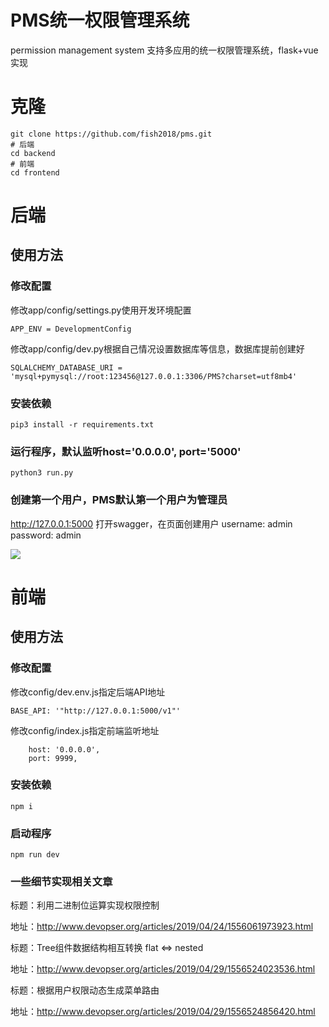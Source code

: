 # PMS统一权限管理系统
permission management system 支持多应用的统一权限管理系统，flask+vue实现

# 克隆
```
git clone https://github.com/fish2018/pms.git
# 后端
cd backend
# 前端
cd frontend
```

# 后端

## 使用方法

### 修改配置
修改app/config/settings.py使用开发环境配置
```
APP_ENV = DevelopmentConfig
```
修改app/config/dev.py根据自己情况设置数据库等信息，数据库提前创建好
```
SQLALCHEMY_DATABASE_URI = 'mysql+pymysql://root:123456@127.0.0.1:3306/PMS?charset=utf8mb4'
```
### 安装依赖
```
pip3 install -r requirements.txt
```

### 运行程序，默认监听host='0.0.0.0', port='5000'
```
python3 run.py
```

### 创建第一个用户，PMS默认第一个用户为管理员
http://127.0.0.1:5000 打开swagger，在页面创建用户 username: admin password: admin

![](https://raw.githubusercontent.com/fish2018/pms-template/master/img/backend.jpg)

# 前端

## 使用方法

### 修改配置
修改config/dev.env.js指定后端API地址
```
BASE_API: '"http://127.0.0.1:5000/v1"'
```
修改config/index.js指定前端监听地址
```
    host: '0.0.0.0',
    port: 9999,
```

### 安装依赖
```
npm i
```

### 启动程序
```
npm run dev
```

### 一些细节实现相关文章

标题：利用二进制位运算实现权限控制

地址：http://www.devopser.org/articles/2019/04/24/1556061973923.html

标题：Tree组件数据结构相互转换 flat <=> nested

地址：http://www.devopser.org/articles/2019/04/29/1556524023536.html

标题：根据用户权限动态生成菜单路由

地址：http://www.devopser.org/articles/2019/04/29/1556524856420.html
